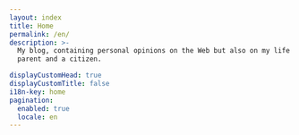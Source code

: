 ```yaml
---
layout: index
title: Home
permalink: /en/
description: >-
  My blog, containing personal opinions on the Web but also on my life as a
  parent and a citizen.

displayCustomHead: true
displayCustomTitle: false
i18n-key: home
pagination:
  enabled: true
  locale: en
---
```


<!-- @format -->
